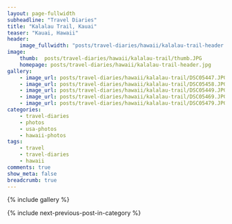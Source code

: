 ```yaml
---
layout: page-fullwidth
subheadline: "Travel Diaries"
title: "Kalalau Trail, Kauai"
teaser: "Kauai, Hawaii"
header:
    image_fullwidth: "posts/travel-diaries/hawaii/kalalau-trail-header.jpg"
image:
    thumb:  posts/travel-diaries/hawaii/kalalau-trail/thumb.JPG
    homepage: posts/travel-diaries/hawaii/kalalau-trail-header.jpg
gallery:
    - image_url: posts/travel-diaries/hawaii/kalalau-trail/DSC05447.JPG
    - image_url: posts/travel-diaries/hawaii/kalalau-trail/DSC05458.JPG
    - image_url: posts/travel-diaries/hawaii/kalalau-trail/DSC05449.JPG
    - image_url: posts/travel-diaries/hawaii/kalalau-trail/DSC05469.JPG
    - image_url: posts/travel-diaries/hawaii/kalalau-trail/DSC05479.JPG
categories:
    - travel-diaries
    - photos
    - usa-photos
    - hawaii-photos
tags:
    - travel
    - travel-diaries
    - hawaii
comments: true
show_meta: false
breadcrumb: true
---
```


{% include gallery %}


{% include next-previous-post-in-category %}